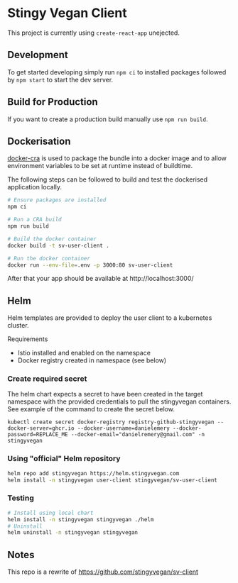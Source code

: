 # Stingy Vegan Client

This project is currently using `create-react-app` unejected.

## Development

To get started developing simply run `npm ci` to installed packages followed by `npm start` to start the dev server.

## Build for Production

If you want to create a production build manually use `npm run build`.

## Dockerisation

[docker-cra](https://github.com/danielemery/docker-cra) is used to package the bundle into a docker image and to allow environment variables to be set at runtime instead of buildtime.

The following steps can be followed to build and test the dockerised application locally.

```sh
# Ensure packages are installed
npm ci

# Run a CRA build
npm run build

# Build the docker container
docker build -t sv-user-client .

# Run the docker container
docker run --env-file=.env -p 3000:80 sv-user-client
```

After that your app should be available at http://localhost:3000/

## Helm

Helm templates are provided to deploy the user client to a kubernetes cluster.

Requirements

- Istio installed and enabled on the namespace
- Docker registry created in namespace (see below)

### Create required secret

The helm chart expects a secret to have been created in the target namespace with the provided credentials to pull the stingyvegan containers. See example of the command to create the secret below.

```
kubectl create secret docker-registry registry-github-stingyvegan --docker-server=ghcr.io --docker-username=danielemery --docker-password=REPLACE_ME --docker-email="danielremery@gmail.com" -n stingyvegan
```

### Using "official" Helm repository

```sh
helm repo add stingyvegan https://helm.stingyvegan.com
helm install -n stingyvegan user-client stingyvegan/sv-user-client
```

### Testing

```sh
# Install using local chart
helm install -n stingyvegan stingyvegan ./helm
# Uninstall
helm uninstall -n stingyvegan stingyvegan
```

## Notes

This repo is a rewrite of https://github.com/stingyvegan/sv-client
